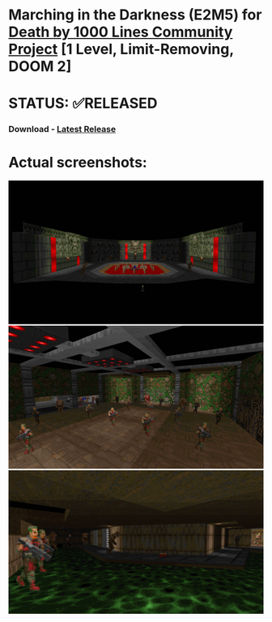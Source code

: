 # Marching in the Darkness (E2M5) for [Death by 1000 Lines Community Project](https://www.doomworld.com/forum/topic/142826-community-project-death-by-1000-lines-ultimate-doom-1000-line-megawad-limit-removing-cl3-slots-filled-3436-maps-done-playable-build-available/) [1 Level, Limit-Removing, DOOM 2]

# STATUS: ✅RELEASED

### Download - [Latest Release](https://github.com/dron12261games/WAD-Death-by-1000-Lines-E2M5/releases/download/v1/Marching.in.the.Darkness.zip)

# Actual screenshots:
![Screen1](./screens/1.png)
![Screen2](./screens/2.png)
![Screen3](./screens/3.png)
